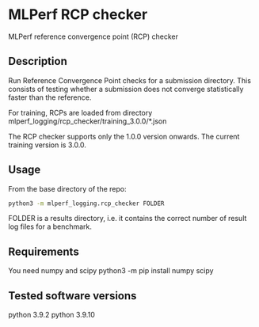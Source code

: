 # MLPerf RCP checker

MLPerf reference convergence point (RCP) checker

## Description

Run Reference Convergence Point checks for a submission directory.
This consists of testing whether a submission does not converge
statistically faster than the reference.

For training, RCPs are loaded from directory mlperf_logging/rcp_checker/training_3.0.0/*.json

The RCP checker supports only the 1.0.0 version onwards.
The current training version is 3.0.0.

## Usage

From the base directory of the repo:

```sh
python3 -m mlperf_logging.rcp_checker FOLDER
```

FOLDER is a results directory, i.e. it contains the correct number
of result log files for a benchmark.

## Requirements

You need numpy and scipy
python3 -m pip install numpy scipy

## Tested software versions

python 3.9.2
python 3.9.10


